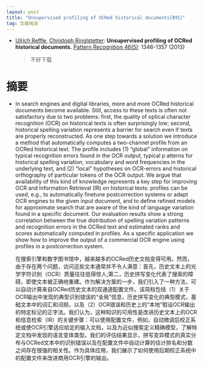 ```yaml
---
layout: post
title: "Unsupervised profiling of OCRed historical documents[B刊]"
tag: 文献阅读
---
```


- [Ulrich Reffle](https://dblp.uni-trier.de/pers/hd/r/Reffle:Ulrich), [Christoph Ringlstetter](https://dblp.uni-trier.de/pers/hd/r/Ringlstetter:Christoph):
  **Unsupervised profiling of OCRed historical documents.** [Pattern Recognition 46(5)](https://dblp.uni-trier.de/db/journals/pr/pr46.html#ReffleR13): 1346-1357 (2013)

  > 不好下载

# **摘要**

- In search engines and digital libraries, more and more OCRed historical documents become available. Still, access to these texts is often not satisfactory due to two problems: first, the quality of optical character recognition (OCR) on historical texts is often surprisingly low; second, historical spelling variation represents a barrier for search even if texts are properly reconstructed. As one step towards a solution we introduce a method that automatically computes a two-channel profile from an OCRed historical text. The profile includes (1) “global” information on typical recognition errors found in the OCR output, typical p				atterns for historical spelling variation, vocabulary and word frequencies in the underlying text, and (2) “local” hypotheses on OCR-errors and historical orthography of particular tokens of the OCR output. We argue that availability of this kind of knowledge represents a key step for improving OCR and Information Retrieval (IR) on historical texts: profiles can be used, e.g., to automatically finetune postcorrection systems or adapt OCR engines to the given input document, and to define refined models for approximate search that are aware of the kind of language variation found in a specific document. Our evaluation results show a strong correlation between the true distribution of spelling variation patterns and recognition errors in the OCRed text and estimated ranks and scores automatically computed in profiles. As a specific application we show how to improve the output of a commercial OCR engine using profiles in a postcorrection system.

  在搜索引擎和数字图书馆中，越来越多的OCRed历史文档变得可用。然而，由于存在两个问题，访问这些文本通常并不令人满意：首先，历史文本上的光学字符识别（OCR）质量往往低得惊人;第二，历史拼写变化代表了搜索的障碍，即使文本被正确地重建。作为解决方案的一步，我们引入了一种方法，可以自动计算来自OCRed历史文本的双通道配置文件。该简档包括（1）关于OCR输出中发现的典型识别错误的“全局”信息，历史拼写变化的典型模式，基础文本中的词汇和词频，以及（2）OCR错误和历史上的“本地”假设OCR输出的特定标记的正字法。我们认为，这种知识的可用性是改进历史文本上的OCR和信息检索（IR）的关键步骤：可以使用配置文件，例如，自动微调后校正系统或使OCR引擎适应给定的输入文档，以及为近似搜索定义精确模型，了解特定文档中发现的语言变体类型。我们的评估结果显示，拼写变异模式的真实分布与OCRed文本中的识别错误以及在配置文件中自动计算的估计排名和分数之间存在很强的相关性。作为具体应用，我们展示了如何使用后期校正系统中的配置文件来改进商用OCR引擎的输出。
